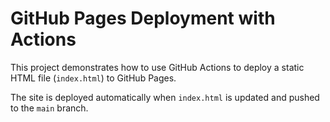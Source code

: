 # GitHub Pages Deployment with Actions

This project demonstrates how to use GitHub Actions to deploy a static HTML file (`index.html`) to GitHub Pages.

The site is deployed automatically when `index.html` is updated and pushed to the `main` branch.
